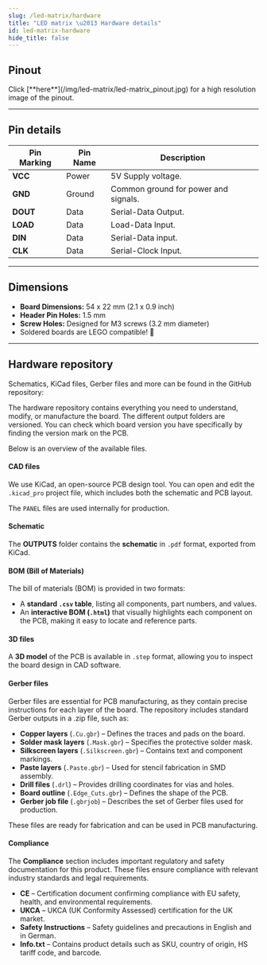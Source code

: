 ```yaml
---
slug: /led-matrix/hardware
title: "LED matrix \u2013 Hardware details"
id: led-matrix-hardware
hide_title: false
---
```

## Pinout

<CenteredImage src="/img/led-matrix/led-matrix_pinout.jpg" alt="Pinout" />
Click [**here**](/img/led-matrix/led-matrix_pinout.jpg) for a high resolution image of the pinout.

---

## Pin details

| Pin Marking | Pin Name | Description                                     |
| ----------- | -------- | ----------------------------------------------- |
| **VCC**     | Power    | 5V Supply voltage. |
| **GND**     | Ground   | Common ground for power and signals.            |
| **DOUT**     | Data     | Serial-Data Output. |
| **LOAD**     | Data     | Load-Data Input. |
| **DIN**     | Data     | Serial-Data input. |
| **CLK**     | Data     | Serial-Clock Input. |

---

## Dimensions

- **Board Dimensions:** 54 x 22 mm (2.1 x 0.9 inch)  
- **Header Pin Holes:** 1.5 mm  
- **Screw Holes:** Designed for M3 screws (3.2 mm diameter)  
- Soldered boards are LEGO compatible! 🧱 

---

## Hardware repository

Schematics, KiCad files, Gerber files and more can be found in the GitHub repository:

<QuickLink 
  title="8x8-LED-matrix-Blue-MAX7219-board-hardware-design" 
  description="Hardware design, BOM, gerbers and 3D files for 8x8-LED-matrix-Blue-MAX7219-board designed by Soldered Electronics."
  url="https://github.com/SolderedElectronics/8x8-LED-matrix-Blue-MAX7219-board-hardware-design" 
/>  

<QuickLink 
  title="8x8-LED-matrix-White-MAX7219-board-hardware-design" 
  description="Hardware design, BOM, gerbers and 3D files for 8x8-LED-matrix-White-MAX7219-board designed by Soldered Electronics."
  url="https://github.com/SolderedElectronics/8x8-LED-matrix-White-MAX7219-board-hardware-design" 
/> 

<QuickLink 
  title="8x8-LED-matrix-Red-MAX7219-board-hardware-design" 
  description="Hardware design, BOM, gerbers and 3D files for 8x8-LED-matrix-Red-MAX7219-board designed by Soldered Electronics."
  url="https://github.com/SolderedElectronics/8x8-LED-matrix-Red-MAX7219-board-hardware-design" 
/>

<QuickLink 
  title="8x8-LED-matrix-Purple-MAX7219-board-hardware-design" 
  description="Hardware design, BOM, gerbers and 3D files for 8x8-LED-matrix-Purple-MAX7219-board designed by Soldered Electronics."
  url="https://github.com/SolderedElectronics/8x8-LED-matrix-Purple-MAX7219-board-hardware-design" 
/>

<QuickLink 
  title="8x8-LED-matrix-Orange-MAX7219-board-hardware-design" 
  description="Hardware design, BOM, gerbers and 3D files for 8x8-LED-matrix-Orange-MAX7219-board designed by Soldered Electronics."
  url="https://github.com/SolderedElectronics/8x8-LED-matrix-Orange-MAX7219-board-hardware-design" 
/>

<QuickLink 
  title="8x8-LED-matrix-Green-MAX7219-board-hardware-design" 
  description="Hardware design, BOM, gerbers and 3D files for 8x8-LED-matrix-Green-MAX7219-board designed by Soldered Electronics."
  url="https://github.com/SolderedElectronics/8x8-LED-matrix-Green-MAX7219-board-hardware-design" 
/>

The hardware repository contains everything you need to understand, modify, or manufacture the board. The different output folders are versioned. You can check which board version you have specifically by finding the version mark on the PCB.

Below is an overview of the available files.  
#### CAD files

We use KiCad, an open-source PCB design tool. You can open and edit the `.kicad_pro` project file, which includes both the schematic and PCB layout.  

The `PANEL` files are used internally for production.  

#### Schematic

The **OUTPUTS** folder contains the **schematic** in `.pdf` format, exported from KiCad.

#### BOM (Bill of Materials)

The bill of materials (BOM) is provided in two formats:  

- A **standard `.csv` table**, listing all components, part numbers, and values.  
- An **interactive BOM (`.html`)** that visually highlights each component on the PCB, making it easy to locate and reference parts.  


#### 3D files

A **3D model** of the PCB is available in `.step` format, allowing you to inspect the board design in CAD software.  

#### Gerber files 

Gerber files are essential for PCB manufacturing, as they contain precise instructions for each layer of the board. The repository includes standard Gerber outputs in a .zip file, such as:  

- **Copper layers** (`.Cu.gbr`) – Defines the traces and pads on the board.  
- **Solder mask layers** (`.Mask.gbr`) – Specifies the protective solder mask.  
- **Silkscreen layers** (`.Silkscreen.gbr`) – Contains text and component markings.  
- **Paste layers** (`.Paste.gbr`) – Used for stencil fabrication in SMD assembly.  
- **Drill files** (`.drl`) – Provides drilling coordinates for vias and holes.  
- **Board outline** (`.Edge_Cuts.gbr`) – Defines the shape of the PCB.  
- **Gerber job file** (`.gbrjob`) – Describes the set of Gerber files used for production.  

These files are ready for fabrication and can be used in PCB manufacturing.

#### Compliance  

The **Compliance** section includes important regulatory and safety documentation for this product. These files ensure compliance with relevant industry standards and legal requirements.  

- **CE** – Certification document confirming compliance with EU safety, health, and environmental requirements.  
- **UKCA** – UKCA (UK Conformity Assessed) certification for the UK market.  
- **Safety Instructions** – Safety guidelines and precautions in English and in German.
- **Info.txt** – Contains product details such as SKU, country of origin, HS tariff code, and barcode.  
